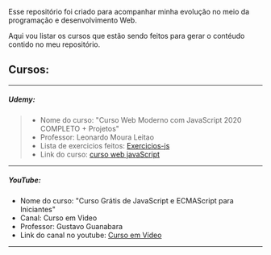 Esse repositório foi criado para acompanhar minha evolução no meio da programação e desenvolvimento Web.

Aqui vou listar os cursos que estão sendo feitos para gerar o contéudo contido no meu repositório.

## Cursos:
---

##### Udemy:
>- Nome do curso: "Curso Web Moderno com JavaScript 2020 COMPLETO + Projetos"
>- Professor: Leonardo Moura Leitao
>- Lista de exercicios feitos: [Exercicios-js](https://github.com/fabiocantarelli/Estudos/tree/master/Aprendendo_JavaScript/Exercicios-js)
>- Link do curso: [curso web javaScript](https://www.udemy.com/course/curso-web/) 

---
##### YouTube:
- Nome do curso: "Curso Grátis de JavaScript e ECMAScript para Iniciantes"
- Canal: Curso em Video
- Professor: Gustavo Guanabara
- Link do canal no youtube: [Curso em Vídeo](https://www.youtube.com/user/cursosemvideo/featured)
---
